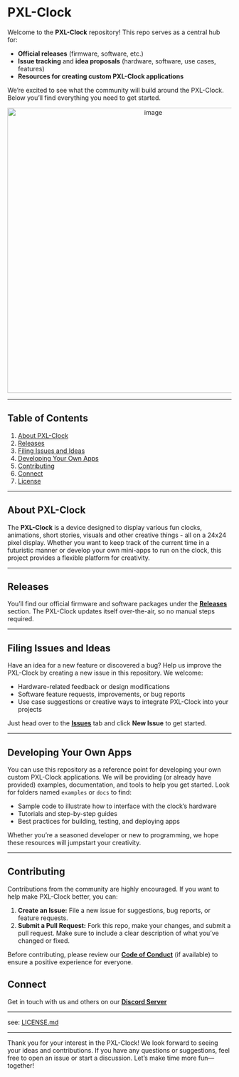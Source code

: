 # PXL-Clock

Welcome to the **PXL-Clock** repository! This repo serves as a central hub for:

- **Official releases** (firmware, software, etc.)  
- **Issue tracking** and **idea proposals** (hardware, software, use cases, features)  
- **Resources for creating custom PXL-Clock applications**

We’re excited to see what the community will build around the PXL-Clock. Below you’ll find everything you need to get started.

<p align="center">
  <img width="640" alt="image" src="https://github.com/user-attachments/assets/4c898f7e-56ae-4a8b-be34-464ad83a5ffb" />
</p>

---

## Table of Contents
1. [About PXL-Clock](#about-pxl-clock)  
2. [Releases](#releases)  
3. [Filing Issues and Ideas](#filing-issues-and-ideas)  
4. [Developing Your Own Apps](#developing-your-own-apps)  
5. [Contributing](#contributing)  
6. [Connect](#connect)
7. [License](#license)

---

## About PXL-Clock
The **PXL-Clock** is a device designed to display various fun clocks, animations, short stories, visuals and other creative things - all on a 24x24 pixel display. Whether you want to keep track of the current time in a futuristic manner or develop your own mini-apps to run on the clock, this project provides a flexible platform for creativity.

---

## Releases
You’ll find our official firmware and software packages under the [**Releases**](../../releases) section. The PXL-Clock updates itself over-the-air, so no manual steps required.

---

## Filing Issues and Ideas
Have an idea for a new feature or discovered a bug? Help us improve the PXL-Clock by creating a new issue in this repository. We welcome:
- Hardware-related feedback or design modifications
- Software feature requests, improvements, or bug reports
- Use case suggestions or creative ways to integrate PXL-Clock into your projects

Just head over to the [**Issues**](../../issues) tab and click **New Issue** to get started.

---

## Developing Your Own Apps
You can use this repository as a reference point for developing your own custom PXL-Clock applications. We will be providing (or already have provided) examples, documentation, and tools to help you get started. Look for folders named `examples` or `docs` to find:
- Sample code to illustrate how to interface with the clock’s hardware
- Tutorials and step-by-step guides  
- Best practices for building, testing, and deploying apps  

Whether you’re a seasoned developer or new to programming, we hope these resources will jumpstart your creativity.

---

## Contributing
Contributions from the community are highly encouraged. If you want to help make PXL-Clock better, you can:
1. **Create an Issue:** File a new issue for suggestions, bug reports, or feature requests.  
2. **Submit a Pull Request:** Fork this repo, make your changes, and submit a pull request. Make sure to include a clear description of what you’ve changed or fixed.  

Before contributing, please review our [**Code of Conduct**](CODE_OF_CONDUCT.md) (if available) to ensure a positive experience for everyone.

## Connect
Get in touch with us and others on our [**Discord Server**](https://discord.gg/KDbVdKQh5j)

---

see: [LICENSE.md](LICENSE.md)

---

Thank you for your interest in the PXL-Clock! We look forward to seeing your ideas and contributions. If you have any questions or suggestions, feel free to open an issue or start a discussion. Let’s make time more fun—together!
